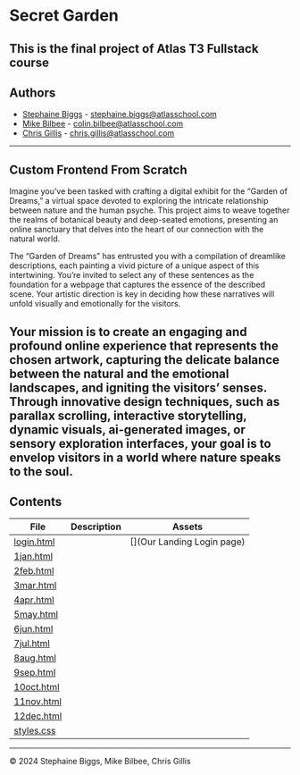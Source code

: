 <h1> Secret Garden </h1>

This is the final project of Atlas T3 Fullstack course
---

<h2> Authors </h2>

- [Stephaine Biggs](https://github.com/Sbiggs1985) - [stephaine.biggs@atlasschool.com](stephaine.biggs@atlasschool.com)
- [Mike Bilbee](https://github.com/MikeBilbee) - [colin.bilbee@atlasschool.com](colin.bilbee@atlasschool.com)
- [Chris Gillis](https://github.com/chris85gillis) - [chris.gillis@atlasschool.com](chris.gillis@atlasschool.com)
---

<h2> Custom Frontend From Scratch </h2>

Imagine you’ve been tasked with crafting a digital exhibit for the “Garden of Dreams,” a virtual space devoted to exploring the intricate relationship between nature and the human psyche. This project aims to weave together the realms of botanical beauty and deep-seated emotions, presenting an online sanctuary that delves into the heart of our connection with the natural world.

The “Garden of Dreams” has entrusted you with a compilation of dreamlike descriptions, each painting a vivid picture of a unique aspect of this intertwining. You’re invited to select any of these sentences as the foundation for a webpage that captures the essence of the described scene. Your artistic direction is key in deciding how these narratives will unfold visually and emotionally for the visitors.

Your mission is to create an engaging and profound online experience that represents the chosen artwork, capturing the delicate balance between the natural and the emotional landscapes, and igniting the visitors’ senses. Through innovative design techniques, such as parallax scrolling, interactive storytelling, dynamic visuals, ai-generated images, or sensory exploration interfaces, your goal is to envelop visitors in a world where nature speaks to the soul.
---

<h2> Contents </h2>

| File | Description | Assets |
| ----- | ----- | ----- |
| [login.html](https://github.com/MikeBilbee/secretgarden/blob/main/login.html) |  | [](Our Landing Login page) []() |
| [1jan.html](https://github.com/MikeBilbee/secretgarden/blob/main/1jan.html) |  | []() []() |
| [2feb.html](https://github.com/MikeBilbee/secretgarden/blob/main/2feb.html) |  | []() []() |
| [3mar.html](https://github.com/MikeBilbee/secretgarden/blob/main/3mar.html) |  | []() []() |
| [4apr.html](https://github.com/MikeBilbee/secretgarden/blob/main/4apr.html) |  | []() []() |
| [5may.html](https://github.com/MikeBilbee/secretgarden/blob/main/5may.html) |  | []() []() |
| [6jun.html](https://github.com/MikeBilbee/secretgarden/blob/main/6jun.html) |  | []() []() |
| [7jul.html](https://github.com/MikeBilbee/secretgarden/blob/main/7jul.html) |  | []() []() |
| [8aug.html](https://github.com/MikeBilbee/secretgarden/blob/main/8aug.html) |  | []() []() |
| [9sep.html](https://github.com/MikeBilbee/secretgarden/blob/main/9sep.html) |  | []() []() |
| [10oct.html](https://github.com/MikeBilbee/secretgarden/blob/main/10oct.html) |  | []() []() |
| [11nov.html](https://github.com/MikeBilbee/secretgarden/blob/main/11nov.html) |  | []() []() |
| [12dec.html](https://github.com/MikeBilbee/secretgarden/blob/main/12dec.html) |  | []() []() |
| [styles.css]() |  |  |
---

© 2024 Stephaine Biggs, Mike Bilbee, Chris Gillis
